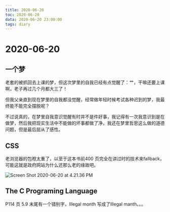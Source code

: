 ```yaml
---
title: 2020-06-20
toc: 2020-06-20
data: 2020-06-20 23:00:00
tags: diary
---
```



# 2020-06-20

## 一个梦

老套的被抓回去上课的梦，但这次梦里的自我已经有点觉醒了：艹，干嘛还要上课啊，老子再过几个月都大三了！

但我父亲直到现在梦里的自我都没觉醒，经常做年轻时候考试各种迟到的梦，我最终能不能完全摆脱呢？

不过说真的，在梦里自我意识觉醒有时并不是件好事，我记得有一次我意识到是在做梦，然后我把现实生活中不能做的坏事都做了净，我还在梦里哲思这么做的道德问题，但是最后屈从了感性。



## CSS

老浏览器的包袱太重了，以至于这本书前400 页完全在讲过时的技术来fallback，可能这就是政府网站为什么还那么老的缘故吧。



 ![Screen Shot 2020-06-20 at 4.21.36 PM](https://tva1.sinaimg.cn/large/007S8ZIlgy1gfytx1c1s6j30s80f016y.jpg)

## The C Programing Language

P114 页 5.9 末尾有一个错别字，Illegal month 写成了Illegal manth。。。

